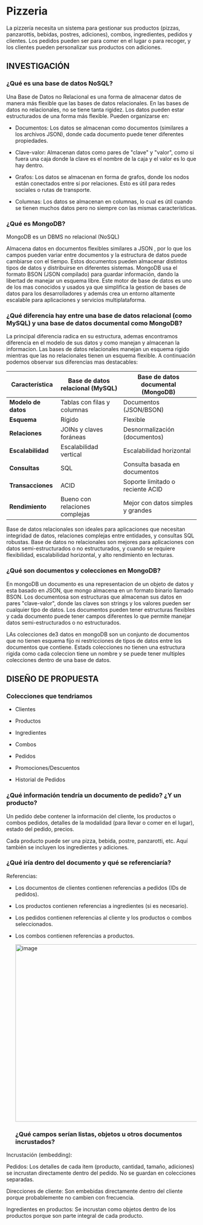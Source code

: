 # Pizzeria
La pizzería necesita un sistema para gestionar sus productos (pizzas, panzarottis, bebidas, postres, adiciones), combos, ingredientes, pedidos y clientes.
Los pedidos pueden ser para comer en el lugar o para recoger, y los clientes pueden personalizar sus productos con adiciones.

## INVESTIGACIÓN

### ¿Qué es una base de datos NoSQL?

Una Base de Datos no Relacional es una forma de almacenar datos de manera más flexible que las bases de datos relacionales.
En las bases de datos no relacionales, no se tiene tanta rigidez. Los datos pueden estar estructurados de una forma más flexible. Pueden organizarse en:

* Documentos: Los datos se almacenan como documentos (similares a los archivos JSON), donde cada documento puede tener diferentes propiedades.

* Clave-valor: Almacenan datos como pares de "clave" y "valor", como si fuera una caja donde la clave es el nombre de la caja y el valor es lo que hay dentro.

* Grafos: Los datos se almacenan en forma de grafos, donde los nodos están conectados entre sí por relaciones. Esto es útil para redes sociales o rutas de transporte.

* Columnas: Los datos se almacenan en columnas, lo cual es útil cuando se tienen muchos datos pero no siempre con las mismas características.

### ¿Qué es MongoDB?

MongoDB es un DBMS no relacional (NoSQL)

Almacena datos en documentos flexibles similares a JSON , por lo que los campos pueden variar entre documentos y la estructura de datos puede cambiarse con el tiempo. Estos documentos pueden almacenar distintos tipos de datos y distribuirse en diferentes sistemas. MongoDB usa el formato BSON (JSON compilado) para guardar información, dando la libertad de manejar un esquema libre. Este motor de base de datos es uno de los mas conocidos y usados ya que simplifica la gestion de bases de datos para los desarrolladores y además crea un entorno altamente escalable para aplicaciones y servicios multiplataforma.

### ¿Qué diferencia hay entre una base de datos relacional (como MySQL) y una base de datos documental como MongoDB?

La principal diferencia radica en su estructura, ademas encontramos diferencia en el modelo de sus datos y como manejan y almacenan la informacion. Las bases de datos relacionales manejan un esquema rigido mientras que las no relacionales tienen un esquema flexible. A continuación podemos observar sus diferencias mas destacables:


| Característica      | Base de datos relacional (MySQL) | Base de datos documental (MongoDB) |
| ------------------- | -------------------------------- | ---------------------------------- |
| **Modelo de datos** | Tablas con filas y columnas      | Documentos (JSON/BSON)             |
| **Esquema**         | Rígido                           | Flexible                           |
| **Relaciones**      | JOINs y claves foráneas          | Desnormalización (documentos)      |
| **Escalabilidad**   | Escalabilidad vertical           | Escalabilidad horizontal           |
| **Consultas**       | SQL                              | Consulta basada en documentos      |
| **Transacciones**   | ACID                             | Soporte limitado o reciente ACID   |
| **Rendimiento**     | Bueno con relaciones complejas   | Mejor con datos simples y grandes  |


Base de datos relacionales son ideales para aplicaciones que necesitan integridad de datos, relaciones complejas entre entidades, y consultas SQL robustas.
Base de datos no relacionales son mejores para aplicaciones con datos semi-estructurados o no estructurados, y cuando se requiere flexibilidad, escalabilidad horizontal, y alto rendimiento en lecturas.

### ¿Qué son documentos y colecciones en MongoDB?

En mongoDB un documento es una representacion de un objeto de datos y esta basado en JSON, que mongo almacena en un formato binario llamado BSON. 
Los documentosa son estructuras que almacenan sus datos en pares "clave-valor", donde las claves son strings y los valores pueden ser cualquier tipo de datos. Los documentos pueden tener estructuras flexibles y cada documento puede tener campos diferentes lo que permite manejar datos semi-estructurados o no estructurados. 

LAs colecciones de3 datos en mongoDB son un conjunto de documentos que no tienen  esquema fijo ni restricciones de tipos de datos entre los documentos que contiene. Estads colecciones no tienen una estructura rigida como cada coleccion tiene un nombre y se puede tener multiples colecciones dentro de una base de datos. 

## DISEÑO DE PROPUESTA

### Colecciones que tendriamos

* Clientes

* Productos

* Ingredientes 

* Combos 

* Pedidos 

* Promociones/Descuentos 

* Historial de Pedidos

### ¿Qué información tendría un documento de pedido? ¿Y un producto?

Un pedido debe contener la información del cliente, los productos o combos pedidos, detalles de la modalidad (para llevar o comer en el lugar), estado del pedido, precios.

Cada producto puede ser una pizza, bebida, postre, panzarotti, etc. Aquí también se incluyen los ingredientes y adiciones.

### ¿Qué iría dentro del documento y qué se referenciaría?

Referencias:

* Los documentos de clientes contienen referencias a pedidos (IDs de pedidos).

* Los productos contienen referencias a ingredientes (si es necesario).

* Los pedidos contienen referencias al cliente y los productos o combos seleccionados.

* Los combos contienen referencias a productos.

  <img width="733" height="469" alt="image" src="https://github.com/user-attachments/assets/8034e03f-f947-410a-a941-c94e88bc692b" />


  ### ¿Qué campos serían listas, objetos u otros documentos incrustados?

Incrustación (embedding):

Pedidos: Los detalles de cada ítem (producto, cantidad, tamaño, adiciones) se incrustan directamente dentro del pedido. No se guardan en colecciones separadas.

Direcciones de cliente: Son embebidas directamente dentro del cliente porque probablemente no cambien con frecuencia.

Ingredientes en productos: Se incrustan como objetos dentro de los productos porque son parte integral de cada producto.





